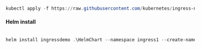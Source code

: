 ```powershell

kubectl apply -f https://raw.githubusercontent.com/kubernetes/ingress-nginx/main/deploy/static/provider/kind/deploy.yaml

```


#### Helm install

```powershell

helm install ingressdemo .\HelmChart --namespace ingress1 --create-namespace

```